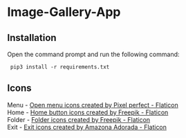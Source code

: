 # **Image-Gallery-App**

## **Installation**
Open the command prompt and run the following command:
 ``` 
  pip3 install -r requirements.txt 
  ```

## **Icons**
Menu - <a href="https://www.flaticon.com/free-icons/open-menu" title="open menu icons">Open menu icons created by Pixel perfect - Flaticon</a><br>
Home - <a href="https://www.flaticon.com/free-icons/home-button" title="home button icons">Home button icons created by Freepik - Flaticon</a><br>
Folder - <a href="https://www.flaticon.com/free-icons/folder" title="folder icons">Folder icons created by Freepik - Flaticon</a><br>
Exit - <a href="https://www.flaticon.com/free-icons/exit" title="exit icons">Exit icons created by Amazona Adorada - Flaticon</a><br>
